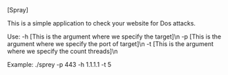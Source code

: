 [Spray]

This is a simple application to check your website for Dos attacks.

Use:
   -h [This is the argument where we specify the target]\n
   -p [This is the argument where we specify the port of target]\n
   -t [This is the argument where we specify the count threads]\n

Example: 
        ./sprey -p 443 -h 1.1.1.1 -t 5
